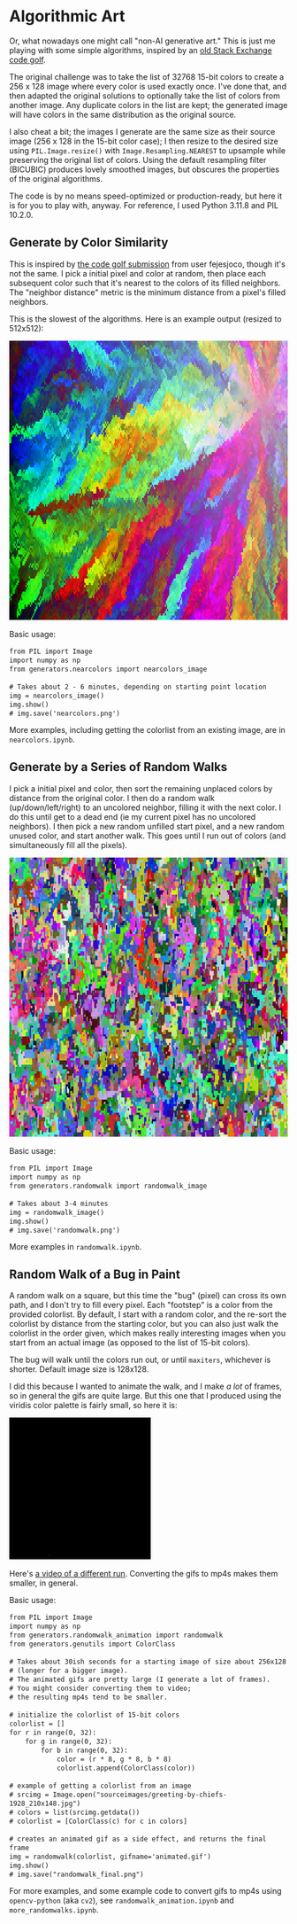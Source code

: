# Algorithmic Art

Or, what nowadays one might call "non-AI generative art." This is just me playing with some simple algorithms, inspired by an [old Stack Exchange code golf](https://codegolf.stackexchange.com/questions/22144/images-with-all-colors).

The original challenge was to take the list of 32768 15-bit colors to create a 256 x 128 image where every color is used exactly once. I've done that, and then adapted the original solutions to optionally take the list of colors from another image. Any duplicate colors in the list are kept; the generated image will have colors in the same distribution as the original source.

I also cheat a bit; the images I generate are the same size as their source image (256 x 128 in the 15-bit color case); I then resize to the desired size using `PIL.Image.resize()`
with `Image.Resampling.NEAREST` to upsample while preserving the original list of colors. Using the default resampling filter (BICUBIC) produces lovely smoothed images, 
but obscures the properties of the original algorithms.

The code is by no means speed-optimized or production-ready, but here it is for you to play with, anyway. For reference, I used Python 3.11.8 and PIL 10.2.0.

## Generate by Color Similarity

This is inspired by [the code golf submission](https://codegolf.stackexchange.com/a/22326) from user fejesjoco, though it's not the same. I pick a initial pixel and color at random, then place each subsequent color such that it's nearest to the colors of its filled neighbors. 
The "neighbor distance" metric is the minimum distance from a pixel's filled neighbors.

This is the slowest of the algorithms. Here is an example output (resized to 512x512):

![](generatedimages/allcolors_random_start.png)

Basic usage:
```
from PIL import Image
import numpy as np
from generators.nearcolors import nearcolors_image

# Takes about 2 - 6 minutes, depending on starting point location
img = nearcolors_image()
img.show()
# img.save('nearcolors.png')

```

More examples, including getting the colorlist from an existing image, are in `nearcolors.ipynb`.

## Generate by a Series of Random Walks

I pick a initial pixel and color, then sort the remaining unplaced colors by distance from the original color. I then do a random walk (up/down/left/right) to an uncolored neighbor, filling it with the next color. I do this until get to a dead end (ie my current pixel has no uncolored neighbors). I then pick a new random unfilled start pixel, and a new random unused color, and start another walk. This goes until I run out of colors (and simultaneously fill all the pixels).

![](generatedimages/random_walk_15bit_random_start.png)

Basic usage:
```
from PIL import Image
import numpy as np
from generators.randomwalk import randomwalk_image

# Takes about 3-4 minutes
img = randomwalk_image()
img.show()
# img.save('randomwalk.png')
```
More examples in `randomwalk.ipynb`.

## Random Walk of a Bug in Paint

A random walk on a square, but this time the "bug" (pixel) can cross its own path, and I don't try to fill every pixel. Each "footstep" is a color from the provided colorlist. By default, I start with a random color, and the re-sort the colorlist by distance from the starting color, but you can also just walk the colorlist in the order given, which makes really interesting images when you start from an actual image (as opposed to the list of 15-bit colors).

The bug will walk until the colors run out, or until `maxiters`, whichever is shorter. Default image size is 128x128.

I did this because I wanted to animate the walk, and I make *a lot* of frames, so in general the gifs are quite large. But this one that I produced using the viridis color palette is fairly small, so here it is:

![](generatedimages/randomwalk_viridis.gif)

Here's [a video of a different run](https://vimeo.com/950623487). Converting the gifs to mp4s makes them smaller, in general.

Basic usage:

```
from PIL import Image
import numpy as np
from generators.randomwalk_animation import randomwalk
from generators.genutils import ColorClass

# Takes about 30ish seconds for a starting image of size about 256x128 
# (longer for a bigger image).
# The animated gifs are pretty large (I generate a lot of frames). 
# You might consider converting them to video; 
# the resulting mp4s tend to be smaller.

# initialize the colorlist of 15-bit colors
colorlist = []
for r in range(0, 32):
    for g in range(0, 32):
        for b in range(0, 32):
            color = (r * 8, g * 8, b * 8)
            colorlist.append(ColorClass(color))

# example of getting a colorlist from an image
# srcimg = Image.open("sourceimages/greeting-by-chiefs-1928_210x148.jpg")
# colors = list(srcimg.getdata())
# colorlist = [ColorClass(c) for c in colors]

# creates an animated gif as a side effect, and returns the final frame
img = randomwalk(colorlist, gifname='animated.gif')
img.show()
# img.save("randomwalk_final.png")

```

For more examples, and some example code to convert gifs to mp4s using `opencv-python` (aka `cv2`), see `randomwalk_animation.ipynb` and `more_randomwalks.ipynb`.